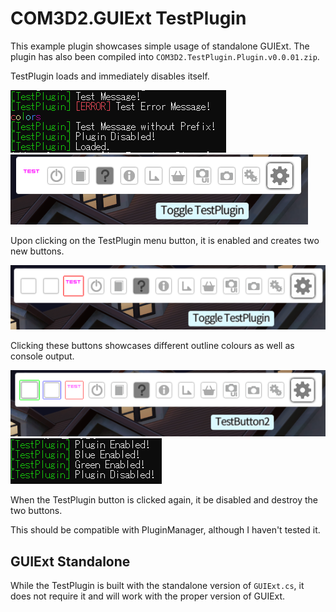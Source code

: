 # COM3D2.GUIExt TestPlugin

This example plugin showcases simple usage of standalone GUIExt. The plugin has also been compiled into `COM3D2.TestPlugin.Plugin.v0.0.01.zip`.

TestPlugin loads and immediately disables itself.

![output](../img/testpluginoutput.PNG)
![menu disabled](../img/testpluginmenu-disabled.png)

Upon clicking on the TestPlugin menu button, it is enabled and creates two new buttons.

![menu enabled](../img/testpluginmenu-enabled.png)

Clicking these buttons showcases different outline colours as well as console output.

![menu buttons](../img/testpluginmenu-buttons-enabled.png)
![more output](../img/testpluginoutput2.PNG)

When the TestPlugin button is clicked again, it be disabled and destroy the two buttons.

This should be compatible with PluginManager, although I haven't tested it.

## GUIExt Standalone

While the TestPlugin is built with the standalone version of `GUIExt.cs`, it does not require it and will work with the proper version of GUIExt.
